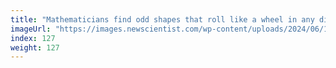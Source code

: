 ```yaml
---
title: "Mathematicians find odd shapes that roll like a wheel in any dimension"
imageUrl: "https://images.newscientist.com/wp-content/uploads/2024/06/17150336/SEI_208711372.jpg?width=788"
index: 127
weight: 127
---
```

